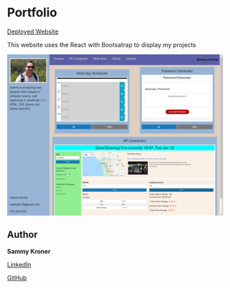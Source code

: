 # Portfolio
[Deployed Website](https://sammyk118.github.io/Portfolio/)


This website uses the React with Bootsatrap to display my projects

![Screenshot of Website](./assets/site.PNG)



## Author

**Sammy Kroner**

[LinkedIn](https://www.linkedin.com/in/samuel-kroner-44aa11169)

[GitHub](https://github.com/sammyk118)
